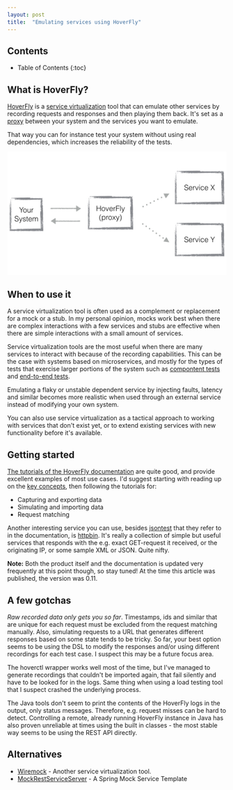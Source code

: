 ```yaml
---
layout: post
title:  "Emulating services using HoverFly"
---
```


## Contents

* Table of Contents
{:toc}

## What is HoverFly?

[HoverFly](https://hoverfly.io/) is a [service virtualization](https://en.wikipedia.org/wiki/Service_virtualization) tool that can emulate other services by recording requests and responses and then playing them back. It's set as a [proxy](https://en.wikipedia.org/wiki/Proxy_server) between your system and the services you want to emulate. 

That way you can for instance test your system without using real dependencies, which increases the reliability of the tests.

![Capture sequence](/images/hoverfly_simulate.png)

## When to use it

A service virtualization tool is often used as a complement or replacement for a mock or a stub. In my personal opinion, mocks work best when there are complex interactions with a few services and stubs are effective when there are simple interactions with a small amount of services. 

Service virtualization tools are the most useful when there are many services to interact with because of the recording capabilities. This can be the case with systems based on microservices, and mostly for the types of tests that exercise larger portions of the system such as [compontent tests](https://martinfowler.com/bliki/ComponentTest.html) and [end-to-end tests](https://martinfowler.com/bliki/BroadStackTest.html).

Emulating a flaky or unstable dependent service by injecting faults, latency and similar becomes more realistic when used through an external service instead of modifying your own system. 

You can also use service virtualization as a tactical approach to working with services that don't exist yet, or to extend existing services with new functionality before it's available.

## Getting started

[The tutorials of the HoverFly documentation](https://docs.hoverfly.io/en/latest/pages/tutorials/tutorials.html) are quite good, and provide excellent examples of most use cases. I'd suggest starting with reading up on the [key concepts](https://docs.hoverfly.io/en/latest/pages/keyconcepts/keyconcepts.html), then following the tutorials for: 

* Capturing and exporting data
* Simulating and importing data
* Request matching 

Another interesting service you can use, besides [jsontest](http://time.jsontest.com/) that they refer to in the documentation, is [httpbin](http://httpbin.org/). It's really a collection of simple but useful services that responds with the e.g. exact GET-request it received, or the originating IP, or some sample XML or JSON. Quite nifty.

**Note:** Both the product itself and the documentation is updated very frequently at this point though, so stay tuned! At the time this article was published, the version was 0.11. 

## A few gotchas

_Raw recorded data only gets you so far_. Timestamps, ids and similar that are unique for each request must be excluded from the request matching manually. Also, simulating requests to a URL that generates different responses based on some state tends to be tricky. So far, your best option seems to be using the DSL to modify the responses and/or using different recordings for each test case. I suspect this may be a future focus area.

The hoverctl wrapper works well most of the time, but I've managed to generate recordings that couldn't be imported again, that fail silently and have to be looked for in the logs. Same thing when using a load testing tool that I suspect crashed the underlying process.

The Java tools don't seem to print the contents of the HoverFly logs in the output, only status messages. Therefore, e.g. request misses can be hard to detect. Controlling a remote, already running HoverFly instance in Java has also proven unreliable at times using the built in classes - the most stable way seems to be using the REST API directly.

## Alternatives

* [Wiremock](http://wiremock.org/) - Another service virtualization tool.
* [MockRestServiceServer](http://docs.spring.io/spring/docs/current/javadoc-api/org/springframework/test/web/client/MockRestServiceServer.html) - A Spring Mock Service Template

